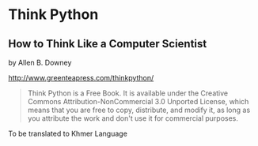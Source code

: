 Think Python
===========

## How to Think Like a Computer Scientist

by Allen B. Downey 

http://www.greenteapress.com/thinkpython/

> Think Python is a Free Book. It is available under the Creative Commons Attribution-NonCommercial 3.0 Unported License, which means that you are free to copy, distribute, and modify it, as long as you attribute the work and don't use it for commercial purposes. 

To be translated to Khmer Language

